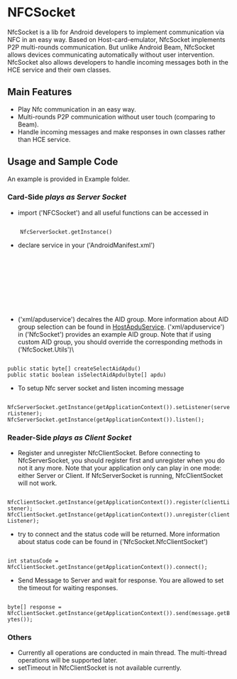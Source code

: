 NFCSocket
=========

NfcSocket is a lib for Android developers to implement communication via NFC in an easy way. Based on Host-card-emulator, NfcSocket implements P2P multi-rounds communication. But unlike Android Beam, NfcSocket allows devices communicating automatically without user intervention. NfcSocket also allows developers to handle incoming messages both in the HCE service and their own classes.

## Main Features

* Play Nfc communication in an easy way.
* Multi-rounds P2P communication without user touch (comparing to Beam).
* Handle incoming messages and make responses in own classes rather than HCE service.

## Usage and Sample Code

An example is provided in Example folder.

### Card-Side *plays as Server Socket*

* import ('NFCSocket') and all useful functions can be accessed in

<code>
	NfcServerSocket.getInstance()
</code>

* declare service in your ('AndroidManifest.xml')

<code>
	
 <service
	android:name="com.chrisplus.nfcsocket.HCEService"
        android:exported="true"
        android:permission="android.permission.BIND_NFC_SERVICE" >
        <intent-filter>
                <action android:name="android.nfc.cardemulation.action.HOST_APDU_SERVICE" />
        </intent-filter>
        <meta-data
                android:name="android.nfc.cardemulation.host_apdu_service"
                android:resource="@xml/apduservice" />
 </service>
    
</code>

* ('xml/apduservice') decalres the AID group. More information about AID group selection can be found in [HostApduService](https://developer.android.com/reference/android/nfc/cardemulation/HostApduService.html). ('xml/apduservice') in ('NfcSocket') provides an example AID group. Note that if using custom AID group, you should override the corresponding methods in ('NfcSocket.Utils')\

<code>
public static byte[] createSelectAidApdu()
public static boolean isSelectAidApdu(byte[] apdu)
</code>

* To setup Nfc server socket and listen incoming message

<code>
NfcServerSocket.getInstance(getApplicationContext()).setListener(serverListener);
NfcServerSocket.getInstance(getApplicationContext()).listen();
</code>

### Reader-Side *plays as Client Socket*

* Register and unregister NfcClientSocket. Before connecting to NfcServerSocket, you should register first and unregister when you do not it any more. Note that your application only can play in one mode: either Server or Client. If NfcServerSocket is running, NfcClientSocket will not work.

<code>
NfcClientSocket.getInstance(getApplicationContext()).register(clientListener);
NfcClientSocket.getInstance(getApplicationContext()).unregister(clientListener);
</code>

* try to connect and the status code will be returned. More information about status code can be found in ('NfcSocket.NfcClientSocket')

<code>
int statusCode = NfcClientSocket.getInstance(getApplicationContext()).connect();
</code>

* Send Message to Server and wait for response. You are allowed to set the timeout for waiting responses.

<code>
byte[] response = NfcClientSocket.getInstance(getApplicationContext()).send(message.getBytes());
</code>

### Others

* Currently all operations are conducted in main thread. The multi-thread operations will be supported later.
* setTimeout in NfcClientSocket is not available currently.
